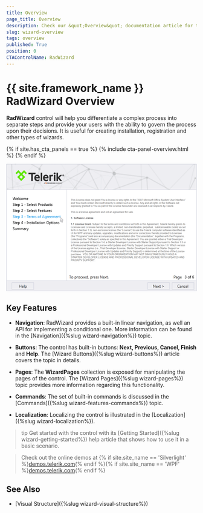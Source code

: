 ```yaml
---
title: Overview
page_title: Overview
description: Check our &quot;Overview&quot; documentation article for the RadWizard {{ site.framework_name }} control.
slug: wizard-overview
tags: overview
published: True
position: 0
CTAControlName: RadWizard
---
```


# {{ site.framework_name }} RadWizard Overview

__RadWizard__ control will help you differentiate a complex process into separate steps and provide your users with the ability to govern the process upon their decisions. It is useful for creating installation, registration and other types of wizards.

{% if site.has_cta_panels == true %}
{% include cta-panel-overview.html %}
{% endif %}

![Wizard Custom Navigation](images/radwizard_custom_navigation.png)

## Key Features

* __Navigation__: RadWizard provides a built-in linear navigation, as well an API for implementing a conditional one. More information can be found in the [Navigation]({%slug wizard-navigation%}) topic.

* __Buttons__: The control has built-in buttons: __Next, Previous, Cancel, Finish__ and __Help__. The [Wizard Buttons]({%slug wizard-buttons%}) article covers the topic in details.

* __Pages__: The __WizardPages__ collection is exposed for manipulating the pages of the control. The [Wizard Pages]({%slug wizard-pages%}) topic provides more information regarding this functionality.

* __Commands__: The set of built-in commands is discussed in the [Commands]({%slug wizard-features-commands%}) topic.

* __Localization__: Localizing the control is illustrated in the [Localization]({%slug wizard-localization%}).

>tip Get started with the control with its [Getting Started]({%slug wizard-getting-started%}) help article that shows how to use it in a basic scenario.

> Check out the online demos at {% if site.site_name == 'Silverlight' %}[demos.telerik.com](https://demos.telerik.com/silverlight/#Wizard/FirstLook){% endif %}{% if site.site_name == 'WPF' %}[demos.telerik.com](https://demos.telerik.com/wpf/){% endif %}

## See Also

* [Visual Structure]({%slug wizard-visual-structure%})
